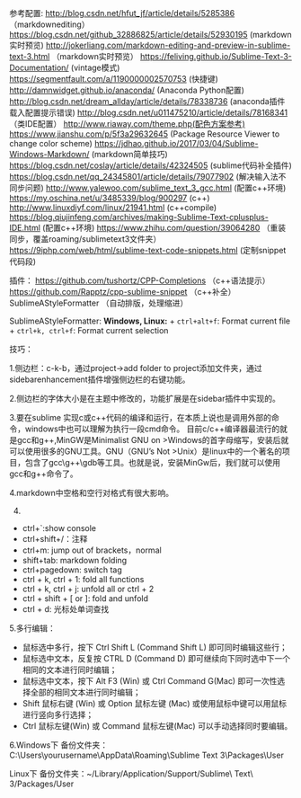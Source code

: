 参考配置:
    http://blog.csdn.net/hfut_jf/article/details/5285386 （markdownediting）
    https://blog.csdn.net/github_32886825/article/details/52930195   (markdown实时预览)
    http://jokerliang.com/markdown-editing-and-preview-in-sublime-text-3.html （markdown实时预览）
    https://feliving.github.io/Sublime-Text-3-Documentation/ (vintage模式)
    https://segmentfault.com/a/1190000002570753 (快捷键)
    http://damnwidget.github.io/anaconda/ (Anaconda Python配置)
    http://blog.csdn.net/dream_allday/article/details/78338736 (anaconda插件载入配置提示错误)
    http://blog.csdn.net/u011475210/article/details/78168341 （类IDE配置）
    http://www.riaway.com/theme.php(配色方案参考)
    https://www.jianshu.com/p/5f3a29632645 (Package Resource Viewer to change color scheme)
    https://jdhao.github.io/2017/03/04/Sublime-Windows-Markdown/ (markdown简单技巧)
    https://blog.csdn.net/coslay/article/details/42324505 (sublime代码补全插件)
    https://blog.csdn.net/qq_24345801/article/details/79077902 (解决输入法不同步问题)
    http://www.yalewoo.com/sublime_text_3_gcc.html  (配置c++环境)
    https://my.oschina.net/u/3485339/blog/900297  (c++) 
    http://www.linuxdiyf.com/linux/21941.html (c++compile)
    https://blog.qiujinfeng.com/archives/making-Sublime-Text-cplusplus-IDE.html  (配置c++环境)
    https://www.zhihu.com/question/39064280  （重装同步，覆盖roaming/sublimetext3文件夹）
    https://9iphp.com/web/html/sublime-text-code-snippets.html (定制snippet代码段)
    
插件：
    https://github.com/tushortz/CPP-Completions   （c++语法提示）
    https://github.com/Rapptz/cpp-sublime-snippet  （c++补全）
    SublimeAStyleFormatter （自动排版，处理缩进）

SublimeAStyleFormatter:
    **Windows, Linux:**
    + `ctrl+alt+f`: Format current file
    + `ctrl+k, ctrl+f`: Format current selection


技巧：

1.侧边栏：c-k-b，通过project->add folder to project添加文件夹，通过sidebarenhancement插件增强侧边栏的右键功能。

2.侧边栏的字体大小是在主题中修改的，功能扩展是在sidebar插件中实现的。 

3.要在sublime 实现c或c++代码的编译和运行，在本质上说也是调用外部的命令，windows中也可以理解为执行一段cmd命令。 
目前c/c++编译器最流行的就是gcc和g++,MinGW是Minimalist GNU on >Windows的首字母缩写，安装后就可以使用很多的GNU工具。GNU（GNU’s Not >Unix）是linux中的一个著名的项目，包含了gcc\g++\gdb等工具。也就是说，安装MinGw后，我们就可以使用gcc和g++命令了。

4.markdown中空格和空行对格式有很大影响。 

4.
 + ctrl+`:show console  
 + ctrl+shift+/：注释  
 + ctrl+m: jump out of brackets，normal  
 + shift+tab: markdown folding  
 + ctrl+pagedown: switch tag    
 + ctrl + k, ctrl + 1: fold all functions  
 + ctrl + k, ctrl + j: unfold all  or ctrl + 2          
 + ctrl + shift + [ or ]: fold and unfold 
 + ctrl + d: 光标处单词查找
 
5.多行编辑：
+ 鼠标选中多行，按下 Ctrl Shift L (Command Shift L) 即可同时编辑这些行；   
+ 鼠标选中文本，反复按 CTRL D (Command D) 即可继续向下同时选中下一个相同的文本进行同时编辑；   
+ 鼠标选中文本，按下 Alt F3 (Win) 或 Ctrl Command G(Mac) 即可一次性选择全部的相同文本进行同时编辑；    
+ Shift 鼠标右键 (Win) 或 Option 鼠标左键 (Mac) 或使用鼠标中键可以用鼠标进行竖向多行选择；    
+ Ctrl 鼠标左键(Win) 或 Command 鼠标左键(Mac) 可以手动选择同时要编辑。   

6.Windows下
备份文件夹：C:\Users\yourusername\AppData\Roaming\Sublime Text 3\Packages\User

Linux下
备份文件夹：~/Library/Application/Support/Sublime\ Text\ 3/Packages/User



